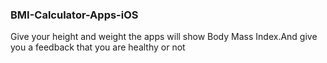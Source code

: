 ### BMI-Calculator-Apps-iOS

Give your height and weight the apps will show Body Mass Index.And give you a feedback that you are healthy or not
